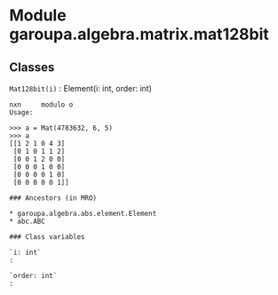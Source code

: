 Module garoupa.algebra.matrix.mat128bit
=======================================

Classes
-------

`Mat128bit(i)`
:   Element(i: int, order: int)
    
    nxn     modulo o
    Usage:
    
    >>> a = Mat(4783632, 6, 5)
    >>> a
    [[1 2 1 0 4 3]
     [0 1 0 1 1 2]
     [0 0 1 2 0 0]
     [0 0 0 1 0 0]
     [0 0 0 0 1 0]
     [0 0 0 0 0 1]]

    ### Ancestors (in MRO)

    * garoupa.algebra.abs.element.Element
    * abc.ABC

    ### Class variables

    `i: int`
    :

    `order: int`
    :